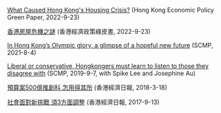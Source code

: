 [What Caused Hong Kong's Housing Crisis?](/pdf/Housing_Crisis.pdf)
 (Hong Kong Economic Policy Green Paper, 2022-9-23)

[香港房屋危機之謎](/pdf/香港房屋危機之謎.pdf) (香港經濟政策綠皮書, 2022-9-23)

[In Hong Kong’s Olympic glory, a glimpse of a hopeful new future](/pdf/Olympic_Hope.pdf) (SCMP, 2021-8-4)

[Liberal or conservative, Hongkongers must learn to listen to those they disagree with](/pdf/Liberal_Conservative.pdf) (SCMP, 2019-9-7, with Spike Lee and Josephine Au)

[預算案500億推創科 怎用得其所](/pdf/預算案500億推創科怎用得其所.pdf) (香港經濟日報, 2018-3-18)

[社會面對新挑戰 須3方面調整](/pdf/社會面對新挑戰須3方面調整.pdf) (香港經濟日報, 2017-9-13)
